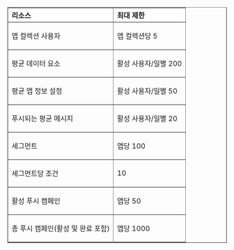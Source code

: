 <table cellspacing="0" border="1">
<tr>
   <th align="left" valign="middle">리소스</th>
   <th align="left" valign="middle">최대 제한</th>
</tr>
<tr>
   <td valign="middle"><p>앱 컬렉션 사용자</p></td>
   <td valign="middle"><p>앱 컬렉션당 5</p></td>
</tr>
<tr>
   <td valign="middle"><p>평균 데이터 요소</p></td>
   <td valign="middle"><p>활성 사용자/일별 200</p></td>
</tr>
<tr>
   <td valign="middle"><p>평균 앱 정보 설정</p></td>
   <td valign="middle"><p>활성 사용자/일별 50</p></td>
</tr>
<tr>
   <td valign="middle"><p>푸시되는 평균 메시지</p></td>
   <td valign="middle"><p>활성 사용자/일별 20</p></td>
</tr>
<tr>
   <td valign="middle"><p>세그먼트</p></td>
   <td valign="middle"><p>앱당 100</p></td>
</tr>
<tr>
   <td valign="middle"><p>세그먼트당 조건</p></td>
   <td valign="middle"><p>10</p></td>
</tr>
<tr>
   <td valign="middle"><p>활성 푸시 캠페인</p></td>
   <td valign="middle"><p>앱당 50</p></td>
</tr>
<tr>
   <td valign="middle"><p>총 푸시 캠페인(활성 및 완료 포함)</p></td>
   <td valign="middle"><p>앱당 1000</p></td>
</tr>
</table>

<!---HONumber=July15_HO4-->